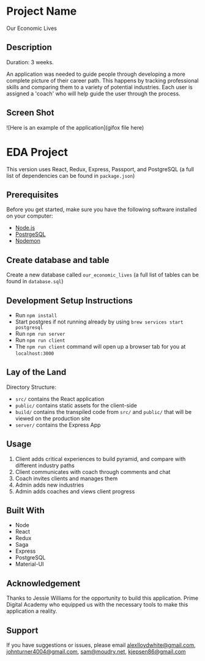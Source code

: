 # Project Name
Our Economic Lives

## Description
Duration: 3 weeks.

An application was needed to guide people through developing a more complete picture of their career path. This happens by tracking professional skills and comparing them to a variety of potential industries. Each user is assigned a 'coach' who will help guide the user through the process.

## Screen Shot
![Here is an example of the application](gifox file here)

# EDA Project
This version uses React, Redux, Express, Passport, and PostgreSQL (a full list of dependencies can be found in `package.json`)

## Prerequisites
Before you get started, make sure you have the following software installed on your computer:

- [Node.js](https://nodejs.org/en/)
- [PostrgeSQL](https://www.postgresql.org/)
- [Nodemon](https://nodemon.io/)

## Create database and table
Create a new database called `our_economic_lives` (a full list of tables can be found in `database.sql`)

## Development Setup Instructions
- Run `npm install`
- Start postgres if not running already by using `brew services start postgresql`
- Run `npm run server`
- Run `npm run client`
- The `npm run client` command will open up a browser tab for you at `localhost:3000`

## Lay of the Land
Directory Structure:
- `src/` contains the React application
- `public/` contains static assets for the client-side
- `build/` contains the transpiled code from `src/` and `public/` that will be viewed on the production site
- `server/` contains the Express App

## Usage
 1. Client adds critical experiences to build pyramid, and compare with different industry paths
 2. Client communicates with coach through comments and chat
 3. Coach invites clients and manages them
 4. Admin adds new industries
 4. Admin adds coaches and views client progress

 ## Built With
 - Node
 - React
 - Redux
 - Saga
 - Express
 - PostgreSQL
 - Material-UI

 ## Acknowledgement
Thanks to Jessie Williams for the opportunity to build this application. Prime Digital Academy who equipped us with the necessary tools to make this application a reality.

## Support
If you have suggestions or issues, please email alexlloydwhite@gmail.com, johnturner4004@gmail.com, sam@moudry.net, kjepsen86@gmail.com